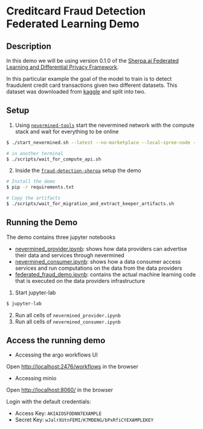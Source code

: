 # Creditcard Fraud Detection Federated Learning Demo

## Description

In this demo we will be using version 0.1.0 of the [Sherpa.ai Federated Learning and Differential Privacy Framework](https://github.com/sherpaai/Sherpa.ai-Federated-Learning-Framework).

In this particular example the goal of the model to train is to detect fraudulent credit card transactions given two different datasets. This dataset was downloaded from
[kaggle](https://www.kaggle.com/mlg-ulb/creditcardfraud)
and split into two.

## Setup

1. Using [`nevermined-tools`](https://github.com/nevermined-io/tools)
   start the nevermined network with the compute stack and wait for everything
   to be online

```bash
$ ./start_nevermined.sh --latest --no-marketplace --local-spree-node --events-handler --compute

# in another terminal
$ ./scripts/wait_for_compute_api.sh
```

2. Inside the [`fraud-detection-sherpa`](https://github.com/nevermined-io/fl-demo/tree/master/fraud-detection-sherpa)
   setup the demo

```bash
# Install the demo
$ pip -r requirements.txt

# Copy the artifacts
$ ./scripts/wait_for_migration_and_extract_keeper_artifacts.sh
```

## Running the Demo

The demo contains three jupyter notebooks

- [nevermined_provider.ipynb](https://github.com/nevermined-io/fl-demo/blob/master/fraud-detection-sherpa/notebooks/nevermined_provider.ipynb): shows how data providers can advertise their data and services through nevermined
- [nevermined_consumer.ipynb](https://github.com/nevermined-io/fl-demo/blob/master/fraud-detection-sherpa/notebooks/nevermined_consumer.ipynb): shows how a data consumer access services and run computations on the data from the data providers
- [federated_fraud_demo.ipynb](https://github.com/nevermined-io/fl-demo/blob/master/fraud-detection-sherpa/notebooks/federated_fraud_demo.ipynb): contains the actual machine learning code that is executed on the data providers infrastructure

1. Start jupyter-lab
```bash
$ jupyter-lab
```

2. Run all cells of `nevermined_provider.ipynb`
3. Run all cells of `nevermined_consumer.ipynb`

## Access the running demo

- Accessing the argo workflows UI

Open [http://localhost:2476/workflows](http://localhost:2746/workflows) in the
browser

- Accessing minio

Open [http://localhost:8060/](http://localhost:8060/) in the browser

Login with the default credentials:
- Access Key: `AKIAIOSFODNN7EXAMPLE`
- Secret Key: `wJalrXUtnFEMI/K7MDENG/bPxRfiCYEXAMPLEKEY`